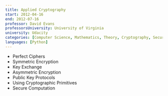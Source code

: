 ```yaml
---
title: Applied Cryptography
start: 2012-04-16
end: 2012-07-16
professor: David Evans
professorsUniversity: University of Virginia
university: Udacity
categories: [Computer Science, Mathematics, Theory, Cryptography, Security]
languages: [Python]
---
```

- Perfect Ciphers
- Symmetric Encryption
- Key Exchange
- Asymmetric Encryption
- Public Key Protocols
- Using Cryptographic Primitives
- Secure Computation
